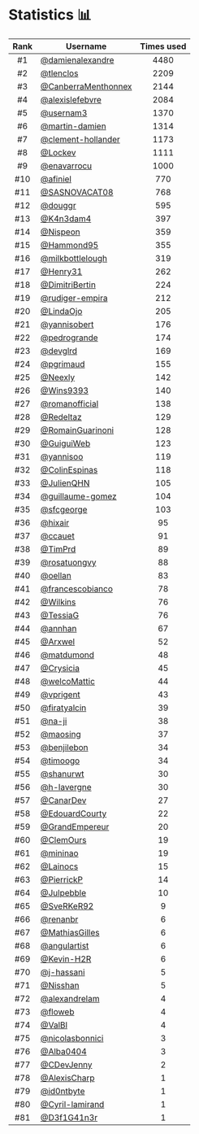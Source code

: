 # Statistics 📊

|Rank|Username|Times used|
:--------:|--------|:--------:|
|#1|[@damienalexandre](https://github.com/damienalexandre)|4480|
|#2|[@tlenclos](https://github.com/tlenclos)|2209|
|#3|[@CanberraMenthonnex](https://github.com/CanberraMenthonnex)|2144|
|#4|[@alexislefebvre](https://github.com/alexislefebvre)|2084|
|#5|[@usernam3](https://github.com/usernam3)|1370|
|#6|[@martin-damien](https://github.com/martin-damien)|1314|
|#7|[@clement-hollander](https://github.com/clement-hollander)|1173|
|#8|[@Lockev](https://github.com/Lockev)|1111|
|#9|[@enavarrocu](https://github.com/enavarrocu)|1000|
|#10|[@afiniel](https://github.com/afiniel)|770|
|#11|[@SASNOVACAT08](https://github.com/SASNOVACAT08)|768|
|#12|[@douggr](https://github.com/douggr)|595|
|#13|[@K4n3dam4](https://github.com/K4n3dam4)|397|
|#14|[@Nispeon](https://github.com/Nispeon)|359|
|#15|[@Hammond95](https://github.com/Hammond95)|355|
|#16|[@milkbottlelough](https://github.com/milkbottlelough)|319|
|#17|[@Henry31](https://github.com/Henry31)|262|
|#18|[@DimitriBertin](https://github.com/DimitriBertin)|224|
|#19|[@rudiger-empira](https://github.com/rudiger-empira)|212|
|#20|[@LindaOjo](https://github.com/LindaOjo)|205|
|#21|[@yannisobert](https://github.com/yannisobert)|176|
|#22|[@pedrogrande](https://github.com/pedrogrande)|174|
|#23|[@devglrd](https://github.com/devglrd)|169|
|#24|[@pgrimaud](https://github.com/pgrimaud)|155|
|#25|[@Neexly](https://github.com/Neexly)|142|
|#26|[@Wins9393](https://github.com/Wins9393)|140|
|#27|[@romanofficial](https://github.com/romanofficial)|138|
|#28|[@Redeltaz](https://github.com/Redeltaz)|129|
|#29|[@RomainGuarinoni](https://github.com/RomainGuarinoni)|128|
|#30|[@GuiguiWeb](https://github.com/GuiguiWeb)|123|
|#31|[@yannisoo](https://github.com/yannisoo)|119|
|#32|[@ColinEspinas](https://github.com/ColinEspinas)|118|
|#33|[@JulienQHN](https://github.com/JulienQHN)|105|
|#34|[@guillaume-gomez](https://github.com/guillaume-gomez)|104|
|#35|[@sfcgeorge](https://github.com/sfcgeorge)|103|
|#36|[@hixair](https://github.com/hixair)|95|
|#37|[@ccauet](https://github.com/ccauet)|91|
|#38|[@TimPrd](https://github.com/TimPrd)|89|
|#39|[@rosatuongvy](https://github.com/rosatuongvy)|88|
|#40|[@oellan](https://github.com/oellan)|83|
|#41|[@francescobianco](https://github.com/francescobianco)|78|
|#42|[@Wilkins](https://github.com/Wilkins)|76|
|#43|[@TessiaG](https://github.com/TessiaG)|76|
|#44|[@annhan](https://github.com/annhan)|67|
|#45|[@Arxwel](https://github.com/Arxwel)|52|
|#46|[@matdumond](https://github.com/matdumond)|48|
|#47|[@Crysicia](https://github.com/Crysicia)|45|
|#48|[@welcoMattic](https://github.com/welcoMattic)|44|
|#49|[@vprigent](https://github.com/vprigent)|43|
|#50|[@firatyalcin](https://github.com/firatyalcin)|39|
|#51|[@na-ji](https://github.com/na-ji)|38|
|#52|[@maosing](https://github.com/maosing)|37|
|#53|[@benjilebon](https://github.com/benjilebon)|34|
|#54|[@timoogo](https://github.com/timoogo)|34|
|#55|[@shanurwt](https://github.com/shanurwt)|30|
|#56|[@h-lavergne](https://github.com/h-lavergne)|30|
|#57|[@CanarDev](https://github.com/CanarDev)|27|
|#58|[@EdouardCourty](https://github.com/EdouardCourty)|22|
|#59|[@GrandEmpereur](https://github.com/GrandEmpereur)|20|
|#60|[@ClemOurs](https://github.com/ClemOurs)|19|
|#61|[@mininao](https://github.com/mininao)|19|
|#62|[@Lainocs](https://github.com/Lainocs)|15|
|#63|[@PierrickP](https://github.com/PierrickP)|14|
|#64|[@Julpebble](https://github.com/Julpebble)|10|
|#65|[@SveRKeR92](https://github.com/SveRKeR92)|9|
|#66|[@renanbr](https://github.com/renanbr)|6|
|#67|[@MathiasGilles](https://github.com/MathiasGilles)|6|
|#68|[@angulartist](https://github.com/angulartist)|6|
|#69|[@Kevin-H2R](https://github.com/Kevin-H2R)|6|
|#70|[@j-hassani](https://github.com/j-hassani)|5|
|#71|[@Nisshan](https://github.com/Nisshan)|5|
|#72|[@alexandrelam](https://github.com/alexandrelam)|4|
|#73|[@floweb](https://github.com/floweb)|4|
|#74|[@ValBl](https://github.com/ValBl)|4|
|#75|[@nicolasbonnici](https://github.com/nicolasbonnici)|3|
|#76|[@Alba0404](https://github.com/Alba0404)|3|
|#77|[@CDevJenny](https://github.com/CDevJenny)|2|
|#78|[@AlexisCharp](https://github.com/AlexisCharp)|1|
|#79|[@id0ntbyte](https://github.com/id0ntbyte)|1|
|#80|[@Cyril-lamirand](https://github.com/Cyril-lamirand)|1|
|#81|[@D3f1G41n3r](https://github.com/D3f1G41n3r)|1|
